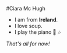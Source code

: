 #Ciara Mc Hugh

* I am from __Ireland__.
* I love soup.
* I play the piano :musical_keyboard: :notes:

_That's all for now!_
